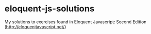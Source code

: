 # eloquent-js-solutions
My solutions to exercises found in Eloquent Javascript: Second Edition (http://eloquentjavascript.net/)
